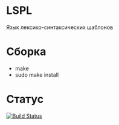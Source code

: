 # LSPL
Язык лексико-синтаксических шаблонов
# Сборка
<ul>
<li>make</li>
<li>sudo make install</li>
</ul>

# Статус
[<img src="https://secure.travis-ci.org/cmc-msu-ai/lspl.png?branch=master" alt="Build Status" />](http://travis-ci.org/cmc-msu-ai/lspl)
